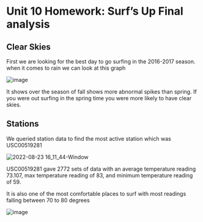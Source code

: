 # Unit 10 Homework: Surf’s Up Final analysis

## Clear Skies

First we are looking for the best day to go surfing in the 2016-2017 season. when it comes to rain we can look at this graph

![image](https://user-images.githubusercontent.com/100164773/186255863-1033c1d5-621a-4afb-bcbd-3a48e93d8c20.png)

It shows over the season of fall shows more abnormal spikes than spring. If you were out surfing in the spring time you were more likely to have clear skies.

## Stations

We queried station data to find the most active station which was USC00519281

![2022-08-23 16_11_44-Window](https://user-images.githubusercontent.com/100164773/186256796-54b2004b-1207-4a12-af46-cc8698d5d62b.png)


USC00519281 gave 2772 sets of data with an average temperature reading 73.107, max temperature reading of 83, and minimum temperature reading of 59.

It is also one of the most comfortable places to surf with most readings falling between 70 to 80 degrees

![image](https://user-images.githubusercontent.com/100164773/186257337-42e3ede2-fe90-47d0-9fd4-d5433eb96787.png)

